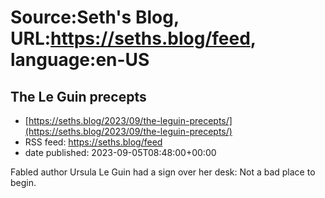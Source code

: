 # Source:Seth's Blog, URL:https://seths.blog/feed, language:en-US

## The Le Guin precepts
 - [https://seths.blog/2023/09/the-leguin-precepts/](https://seths.blog/2023/09/the-leguin-precepts/)
 - RSS feed: https://seths.blog/feed
 - date published: 2023-09-05T08:48:00+00:00

Fabled author Ursula Le Guin had a sign over her desk: Not a bad place to begin.

